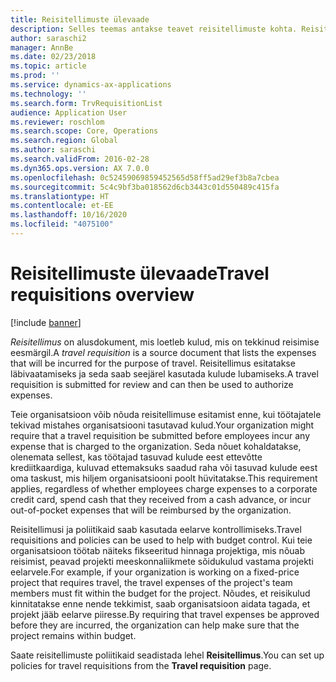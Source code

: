 ```yaml
---
title: Reisitellimuste ülevaade
description: Selles teemas antakse teavet reisitellimuste kohta. Reisitellimus dokumenteerib kulud, mis on tekkinud reisimise eesmärgil.
author: saraschi2
manager: AnnBe
ms.date: 02/23/2018
ms.topic: article
ms.prod: ''
ms.service: dynamics-ax-applications
ms.technology: ''
ms.search.form: TrvRequisitionList
audience: Application User
ms.reviewer: roschlom
ms.search.scope: Core, Operations
ms.search.region: Global
ms.author: saraschi
ms.search.validFrom: 2016-02-28
ms.dyn365.ops.version: AX 7.0.0
ms.openlocfilehash: 0c52459069859452565d58ff5ad29ef3b8a7cbea
ms.sourcegitcommit: 5c4c9bf3ba018562d6cb3443c01d550489c415fa
ms.translationtype: HT
ms.contentlocale: et-EE
ms.lasthandoff: 10/16/2020
ms.locfileid: "4075100"
---
```

# <a name="travel-requisitions-overview"></a><span data-ttu-id="cc684-104">Reisitellimuste ülevaade</span><span class="sxs-lookup"><span data-stu-id="cc684-104">Travel requisitions overview</span></span>

[!include [banner](../includes/banner.md)]

<span data-ttu-id="cc684-105">*Reisitellimus* on alusdokument, mis loetleb kulud, mis on tekkinud reisimise eesmärgil.</span><span class="sxs-lookup"><span data-stu-id="cc684-105">A *travel requisition* is a source document that lists the expenses that will be incurred for the purpose of travel.</span></span> <span data-ttu-id="cc684-106">Reisitellimus esitatakse läbivaatamiseks ja seda saab seejärel kasutada kulude lubamiseks.</span><span class="sxs-lookup"><span data-stu-id="cc684-106">A travel requisition is submitted for review and can then be used to authorize expenses.</span></span>

<span data-ttu-id="cc684-107">Teie organisatsioon võib nõuda reisitellimuse esitamist enne, kui töötajatele tekivad mistahes organisatsiooni tasutavad kulud.</span><span class="sxs-lookup"><span data-stu-id="cc684-107">Your organization might require that a travel requisition be submitted before employees incur any expense that is charged to the organization.</span></span> <span data-ttu-id="cc684-108">Seda nõuet kohaldatakse, olenemata sellest, kas töötajad tasuvad kulude eest ettevõtte krediitkaardiga, kuluvad ettemaksuks saadud raha või tasuvad kulude eest oma taskust, mis hiljem organisatsiooni poolt hüvitatakse.</span><span class="sxs-lookup"><span data-stu-id="cc684-108">This requirement applies, regardless of whether employees charge expenses to a corporate credit card, spend cash that they received from a cash advance, or incur out-of-pocket expenses that will be reimbursed by the organization.</span></span>

<span data-ttu-id="cc684-109">Reisitellimusi ja poliitikaid saab kasutada eelarve kontrollimiseks.</span><span class="sxs-lookup"><span data-stu-id="cc684-109">Travel requisitions and policies can be used to help with budget control.</span></span> <span data-ttu-id="cc684-110">Kui teie organisatsioon töötab näiteks fikseeritud hinnaga projektiga, mis nõuab reisimist, peavad projekti meeskonnaliikmete sõidukulud vastama projekti eelarvele.</span><span class="sxs-lookup"><span data-stu-id="cc684-110">For example, if your organization is working on a fixed-price project that requires travel, the travel expenses of the project's team members must fit within the budget for the project.</span></span> <span data-ttu-id="cc684-111">Nõudes, et reisikulud kinnitatakse enne nende tekkimist, saab organisatsioon aidata tagada, et projekt jääb eelarve piiresse.</span><span class="sxs-lookup"><span data-stu-id="cc684-111">By requiring that travel expenses be approved before they are incurred, the organization can help make sure that the project remains within budget.</span></span>

<span data-ttu-id="cc684-112">Saate reisitellimuste poliitikaid seadistada lehel **Reisitellimus**.</span><span class="sxs-lookup"><span data-stu-id="cc684-112">You can set up policies for travel requisitions from the **Travel requisition** page.</span></span>
